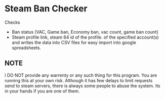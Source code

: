 # Steam Ban Checker
Checks 
* Ban status (VAC, Game ban, Economy ban, vac count, game ban count)
* Steam profile link, steam 64 id of the profile.
of the specified account(s) and writes the data into CSV files for easy import into google spreadsheets.

## NOTE 
I DO NOT provide any warrenty or any such thing for this program. You are running this at your own risk. 
Although it has few delays to limit requests send to steam servers, there is always some people to abuse the system. Its in your hands if you are one of them.
